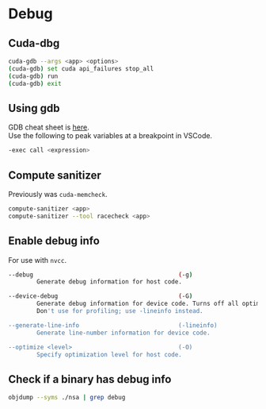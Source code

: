 # Debug

## Cuda-dbg
```bash
cuda-gdb --args <app> <options>
(cuda-gdb) set cuda api_failures stop_all
(cuda-gdb) run
(cuda-gdb) exit
```

## Using gdb
GDB cheat sheet is [here](https://darkdust.net/files/GDB%20Cheat%20Sheet.pdf).  
Use the following to peak variables at a breakpoint in VSCode.
```bash
-exec call <expression>
```

## Compute sanitizer
Previously was `cuda-memcheck`.
```bash
compute-sanitizer <app>
compute-sanitizer --tool racecheck <app>
```

## Enable debug info
For use with `nvcc`.
```bash
--debug                                         (-g)                            
        Generate debug information for host code.

--device-debug                                  (-G)                            
        Generate debug information for device code. Turns off all optimizations.
        Don't use for profiling; use -lineinfo instead.

--generate-line-info                            (-lineinfo)                     
        Generate line-number information for device code.

--optimize <level>                              (-O)                            
        Specify optimization level for host code.
```

## Check if a binary has debug info
```bash
objdump --syms ./nsa | grep debug
```

